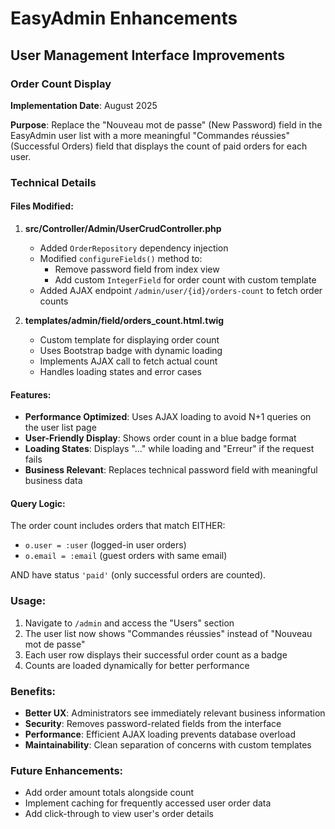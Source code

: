 # EasyAdmin Enhancements

## User Management Interface Improvements

### Order Count Display

**Implementation Date**: August 2025

**Purpose**: Replace the "Nouveau mot de passe" (New Password) field in the EasyAdmin user list with a more meaningful "Commandes réussies" (Successful Orders) field that displays the count of paid orders for each user.

### Technical Details

#### Files Modified:

1. **src/Controller/Admin/UserCrudController.php**
   - Added `OrderRepository` dependency injection
   - Modified `configureFields()` method to:
     - Remove password field from index view
     - Add custom `IntegerField` for order count with custom template
   - Added AJAX endpoint `/admin/user/{id}/orders-count` to fetch order counts

2. **templates/admin/field/orders_count.html.twig**
   - Custom template for displaying order count
   - Uses Bootstrap badge with dynamic loading
   - Implements AJAX call to fetch actual count
   - Handles loading states and error cases

#### Features:

- **Performance Optimized**: Uses AJAX loading to avoid N+1 queries on the user list page
- **User-Friendly Display**: Shows order count in a blue badge format
- **Loading States**: Displays "..." while loading and "Erreur" if the request fails
- **Business Relevant**: Replaces technical password field with meaningful business data

#### Query Logic:

The order count includes orders that match EITHER:
- `o.user = :user` (logged-in user orders)
- `o.email = :email` (guest orders with same email)

AND have status `'paid'` (only successful orders are counted).

### Usage:

1. Navigate to `/admin` and access the "Users" section
2. The user list now shows "Commandes réussies" instead of "Nouveau mot de passe"
3. Each user row displays their successful order count as a badge
4. Counts are loaded dynamically for better performance

### Benefits:

- **Better UX**: Administrators see immediately relevant business information
- **Security**: Removes password-related fields from the interface
- **Performance**: Efficient AJAX loading prevents database overload
- **Maintainability**: Clean separation of concerns with custom templates

### Future Enhancements:

- Add order amount totals alongside count
- Implement caching for frequently accessed user order data
- Add click-through to view user's order details
